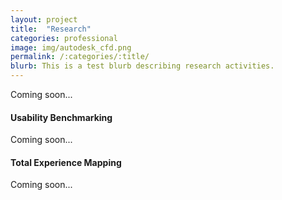 ```yaml
---
layout: project
title:  "Research"
categories: professional
image: img/autodesk_cfd.png
permalink: /:categories/:title/
blurb: This is a test blurb describing research activities.
---
```

Coming soon...

#### Usability Benchmarking

Coming soon...

#### Total Experience Mapping

Coming soon...
